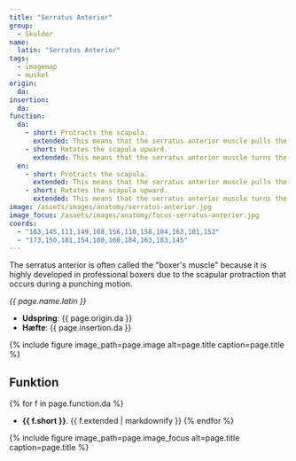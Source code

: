 ```yaml
---
title: "Serratus Anterior"
group:
  - Skulder
name:
  latin: "Serratus Anterior"
tags:
  - imagemap
  - muskel
origin: 
  da: 
insertion: 
  da: 
function:
  da:
    - short: Protracts the scapula.
      extended: This means that the serratus anterior muscle pulls the scapula, or shoulder blade, forward and around the ribcage.
    - short: Rotates the scapula upward.
      extended: This means that the serratus anterior muscle turns the scapula, or shoulder blade, such that the bottom of the scapula moves upward and laterally (i.e. outward).
  en:
    - short: Protracts the scapula.
      extended: This means that the serratus anterior muscle pulls the scapula, or shoulder blade, forward and around the ribcage.
    - short: Rotates the scapula upward.
      extended: This means that the serratus anterior muscle turns the scapula, or shoulder blade, such that the bottom of the scapula moves upward and laterally (i.e. outward).
image: /assets/images/anatomy/serratus-anterior.jpg
image_focus: /assets/images/anatomy/focus-serratus-anterior.jpg
coords:
  - "103,145,111,149,108,156,110,158,104,163,101,152"
  - "173,150,181,154,180,160,184,163,183,145"
---
```


The serratus anterior is often called the "boxer's muscle" because it is highly developed in professional boxers due to the scapular protraction that occurs during a punching motion.

_{{ page.name.latin }}_

- **Udspring**: {{ page.origin.da }}
- **Hæfte**: {{ page.insertion.da }}

{% include figure image_path=page.image alt=page.title caption=page.title %}

## Funktion

{% for f in page.function.da %}
- **{{ f.short }}**.
  {{ f.extended | markdownify }}
{% endfor %}

{% include figure image_path=page.image_focus alt=page.title caption=page.title %}
